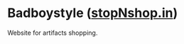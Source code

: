 # Badboystyle ([stopNshop.in](https://githiub.com/divyesh1099 "stopNshop.in"))
Website for artifacts shopping.

